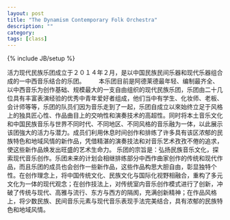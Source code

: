 ```yaml
---
layout: post
title: "The Dynamism Contemporary Folk Orchestra"
description: ""
category: 
tags: [class]
---
```

{% include JB/setup %}

 活力现代民族乐团成立于２０１４年２月，是以中国民族民间乐器和现代乐器组合成的一中西音乐结合的乐团。
　　本乐团目前是阿德莱德最年轻、编制最齐全、以中西音乐为创作基础、规模最大的一支自由组织的现代民族乐团，乐团由二十几位具有丰富表演经验的优秀中青年爱好者组成，他们当中有学生、化妆师、老板、会计师等等，乐团的队员们因为音乐走到了一起，乐团自成立以來始终立足于风格上的独具匠心性、作品曲目上的交响性和演奏技术的高超性。同时将本土音乐文化和中国民族音乐与世界不同时代、不同地区、不同风格的音乐融为一体，以此展示该团強大的活力与潜力。成员们利用休息时间创作和排练了许多具有该区浓郁的民族特色和地域风情的新作品，凭借精湛的演奏技法和对音乐艺术孜孜不倦的追求，使这些新作品焕发出旺盛的艺术生命力。
乐团的宗旨是：弘扬民族音乐文化，探索现代音乐创作。乐团未来的计划会相继排练部分中西作曲家创作的传统和现代作品，而且乐团的成员也会创作一些新作品，这些作品构思大胆自由，彰显独特个性。在创作理念上，将中国传统文化、民族文化与国际化视野相融合，重构了多元文化为一体的现代观念；在创作技法上，对传统室内音乐创作模式进行了创新，冲破了传统与现代、高雅与流行、东方与西方的隔阂，充满创新精神；在作品风格上，将少数民族、民间音乐元素与现代音乐表现手法完美结合，具有浓郁的民族特色和地域风情。
